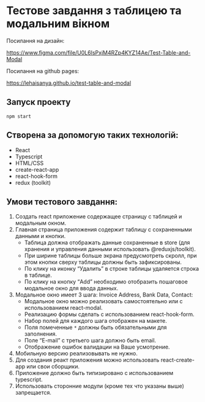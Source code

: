 # Тестове завдання з таблицею та модальним вікном

Посилання на дизайн:

https://www.figma.com/file/U0L6IsPxjM4RZp4KYZ14Ae/Test-Table-and-Modal

Посилання на github pages:

https://lehaisanya.github.io/test-table-and-modal

## Запуск проекту

`npm start`

## Створена за допомогую таких технологій:

-   React
-   Typescript
-   HTML/CSS
-   create-react-app
-   react-hook-form
-   redux (toolkit)

## Умови тестового завдання:

1. Cоздать react приложение содержащее страницу с таблицей и модальным окном.
2. Главная страница приложения содержит таблицу с сохраненными данными и кнопки.
    - Таблица должна отображать данные сохраненные в store (для хранения и управления данными использовать @reduxjs/toolkit).
    - При ширине таблицы больше экрана предусмотреть скролл, при этом кнопки сверху таблицы должны быть зафиксированы.
    - По клику на иконку “Удалить” в строке таблицы удаляется строка в таблице.
    - По клику на кнопку “Add” необходимо отобразить пошаговое модальное окно для ввода данных.
3. Модальное окно имеет 3 шага: Invoice Address, Bank Data, Contact:
    - Модальное окно можно реализовать самостоятельно или с использованием react-modal.
    - Реализацию формы сделать с использованием react-hook-form.
    - Набор полей для каждого шага отображен на макете.
    - Поля помеченные `*` должны быть обязательными для заполнения.
    - Поле “E-mail” с третьего шага должно быть email.
    - Отображение ошибок валидации на Ваше усмотрение.
4. Мобильную версию реализовывать не нужно.
5. Для создания реакт приложения можно использовать react-create-app или свои сборщики.
6. Приложение должно быть типизировано с использованием typescript.
7. Использовать сторонние модули (кроме тех что указаны выше) запрещается.
